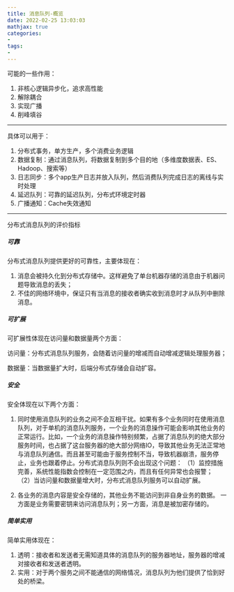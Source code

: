 ```yaml
---
title: 消息队列-概览
date: 2022-02-25 13:03:03
mathjax: true
categories:
- 
tags: 
- 
---
```


可能的一些作用：

1. 非核心逻辑异步化，追求高性能
2. 解除耦合
3. 实现广播
4. 削峰填谷

---

具体可以用于：

1. 分布式事务，单方生产，多个消费业务逻辑
2. 数据复制：通过消息队列，将数据复制到多个目的地（多维度数据表、ES、Hadoop、搜索等）
3. 日志同步：多个app生产日志并放入队列，然后消费队列完成日志的离线与实时处理
4. 延迟队列：可靠的延迟队列，分布式环境定时器
5. 广播通知：Cache失效通知

---

分布式消息队列的评价指标

##### 可靠

分布式消息队列提供更好的可靠性，主要体现在：

1. 消息会被持久化到分布式存储中。这样避免了单台机器存储的消息由于机器问题导致消息的丢失；
2. 不佳的网络环境中，保证只有当消息的接收者确实收到消息时才从队列中删除消息。

##### 可扩展

可扩展性体现在访问量和数据量两个方面：

访问量：分布式消息队列服务，会随着访问量的增减而自动增减逻辑处理服务器；

数据量：当数据量扩大时，后端分布式存储会自动扩容。

##### 安全

安全体现在以下两个方面：

1. 同时使用消息队列的业务之间不会互相干扰。如果有多个业务同时在使用消息队列，对于单机的消息队列服务，一个业务的消息操作可能会影响其他业务的正常运行。比如，一个业务的消息操作特别频繁，占据了消息队列的绝大部分服务时间，也占据了这台服务器的绝大部分网络IO，导致其他业务无法正常地与消息队列通信。而且甚至可能由于服务控制不当，导致机器崩溃，服务停止，业务也跟着停止。分布式消息队列则不会出现这个问题：
（1）监控措施完善，系统性能指数会控制在一定范围之内，而且有任何异常也会报警；
（2）当访问量和数据量增大时，分布式消息队列服务可以自动扩展。

2. 各业务的消息内容是安全存储的，其他业务不能访问到非自身业务的数据。
一方面是业务需要密钥来访问消息队列；另一方面，消息是被加密存储的。

##### 简单实用

简单实用体现在：

1. 透明：接收者和发送者无需知道具体的消息队列的服务器地址，服务器的增减对接收者和发送者透明。
2. 实用：对于两个服务之间不能通信的网络情况，消息队列为他们提供了恰到好处的桥梁。
